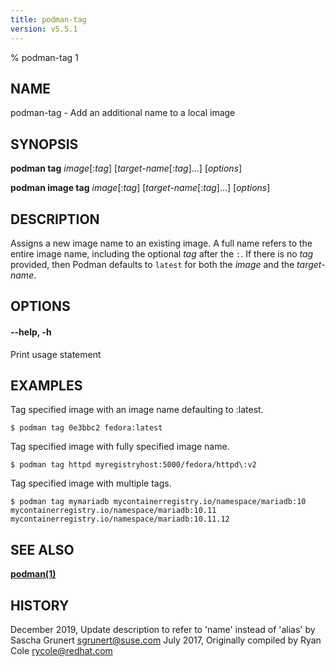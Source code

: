 ```yaml
---
title: podman-tag
version: v5.5.1
---
```


% podman-tag 1

## NAME
podman\-tag - Add an additional name to a local image

## SYNOPSIS
**podman tag** *image*[:*tag*] [*target-name*[:*tag*]...] [*options*]

**podman image tag** *image*[:*tag*] [*target-name*[:*tag*]...] [*options*]

## DESCRIPTION
Assigns a new image name to an existing image.  A full name refers to the entire
image name, including the optional *tag* after the `:`.  If there is no *tag*
provided, then Podman defaults to `latest` for both the *image* and the
*target-name*.

## OPTIONS

#### **--help**, **-h**

Print usage statement

## EXAMPLES

Tag specified image with an image name defaulting to :latest.
```
$ podman tag 0e3bbc2 fedora:latest
```

Tag specified image with fully specified image name.
```
$ podman tag httpd myregistryhost:5000/fedora/httpd\:v2
```

Tag specified image with multiple tags.
```
$ podman tag mymariadb mycontainerregistry.io/namespace/mariadb:10 mycontainerregistry.io/namespace/mariadb:10.11 mycontainerregistry.io/namespace/mariadb:10.11.12
```


## SEE ALSO
**[podman(1)](podman.1.md)**

## HISTORY
December 2019, Update description to refer to 'name' instead of 'alias' by Sascha Grunert <sgrunert@suse.com>
July 2017, Originally compiled by Ryan Cole <rycole@redhat.com>
